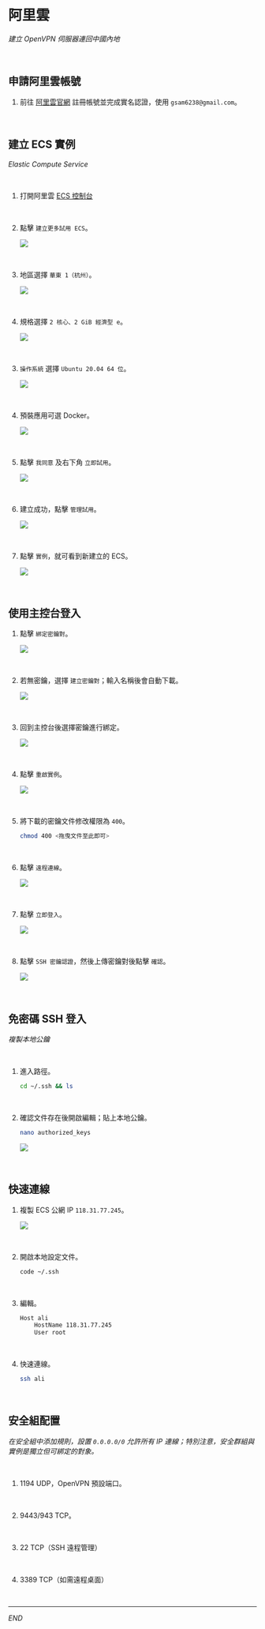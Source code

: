 # 阿里雲

_建立 OpenVPN 伺服器連回中國內地_

<br>

## 申請阿里雲帳號

1. 前往 [阿里雲官網](https://www.aliyun.com) 註冊帳號並完成實名認證，使用 `gsam6238@gmail.com`。

<br>

## 建立 ECS 實例

_Elastic Compute Service_

<br>

1. 打開阿里雲 [ECS 控制台](https://ecs.console.aliyun.com)

<br>

2. 點擊 `建立更多試用 ECS`。

    ![](images/img_01.png)

<br>

3. 地區選擇 `華東 1（杭州）`。

    ![](images/img_25.png)

<br>

4. 規格選擇 `2 核心、2 GiB 經濟型 e`。

    ![](images/img_02.png)

<br>

3. `操作系統` 選擇 `Ubuntu 20.04 64 位`。

    ![](images/img_03.png)

<br>

4. 預裝應用可選 Docker。

    ![](images/img_11.png)

<br>

5. 點擊 `我同意` 及右下角 `立即試用`。

    ![](images/img_04.png)

<br>

6. 建立成功，點擊 `管理試用`。

    ![](images/img_26.png)

<br>

7. 點擊 `實例`，就可看到新建立的 ECS。

    ![](images/img_27.png)

<br>

## 使用主控台登入

1. 點擊 `綁定密鑰對`。

    ![](images/img_12.png)

<br>

2. 若無密鑰，選擇 `建立密鑰對`；輸入名稱後會自動下載。

    ![](images/img_13.png)

<br>

3. 回到主控台後選擇密鑰進行綁定。

    ![](images/img_06.png)

<br>

4. 點擊 `重啟實例`。

    ![](images/img_14.png)

<br>

5. 將下載的密鑰文件修改權限為 `400`。

    ```bash
    chmod 400 <拖曳文件至此即可>
    ```

<br>

6. 點擊 `遠程連線`。

    ![](images/img_15.png)

<br>

7. 點擊 `立即登入`。

    ![](images/img_16.png)

<br>

8. 點擊 `SSH 密鑰認證`，然後上傳密鑰對後點擊 `確認`。

    ![](images/img_17.png)

<br>

## 免密碼 SSH 登入

_複製本地公鑰_

<br>

1. 進入路徑。

    ```bash
    cd ~/.ssh && ls
    ```

<br>

2. 確認文件存在後開啟編輯；貼上本地公鑰。

    ```bash
    nano authorized_keys
    ```

    ![](images/img_18.png)

<br>

## 快速連線

1. 複製 ECS 公網 IP `118.31.77.245`。

    ![](images/img_05.png)

<br>

2. 開啟本地設定文件。

    ```bash
    code ~/.ssh
    ```

<br>

3. 編輯。

    ```bash
    Host ali
        HostName 118.31.77.245
        User root
    ```

<br>

4. 快速連線。

    ```bash
    ssh ali
    ```

<br>

## 安全組配置

_在安全組中添加規則，設置 `0.0.0.0/0` 允許所有 IP 連線；特別注意，安全群組與實例是獨立但可綁定的對象。_

<br>

1. 1194 UDP，OpenVPN 預設端口。

<br>

2. 9443/943 TCP。

<br>

3. 22 TCP（SSH 遠程管理）

<br>

4. 3389 TCP（如需遠程桌面）

<br>

___

_END_